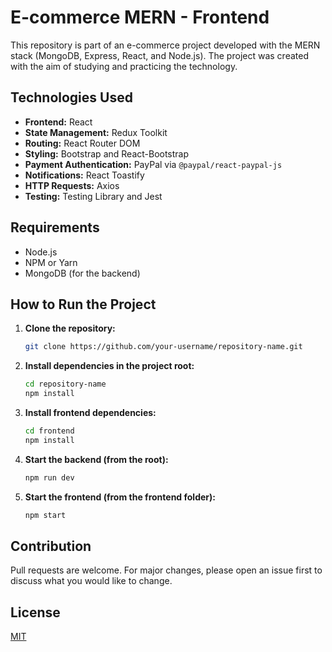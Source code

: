 
# E-commerce MERN - Frontend

This repository is part of an e-commerce project developed with the MERN stack (MongoDB, Express, React, and Node.js). The project was created with the aim of studying and practicing the technology.

## Technologies Used

- **Frontend:** React
- **State Management:** Redux Toolkit
- **Routing:** React Router DOM
- **Styling:** Bootstrap and React-Bootstrap
- **Payment Authentication:** PayPal via `@paypal/react-paypal-js`
- **Notifications:** React Toastify
- **HTTP Requests:** Axios
- **Testing:** Testing Library and Jest

## Requirements

- Node.js
- NPM or Yarn
- MongoDB (for the backend)

## How to Run the Project

1. **Clone the repository:**
   ```bash
   git clone https://github.com/your-username/repository-name.git
   ```

2. **Install dependencies in the project root:**
   ```bash
   cd repository-name
   npm install
   ```

3. **Install frontend dependencies:**
   ```bash
   cd frontend
   npm install
   ```

4. **Start the backend (from the root):**
   ```bash
   npm run dev
   ```

5. **Start the frontend (from the frontend folder):**
   ```bash
   npm start
   ```

## Contribution

Pull requests are welcome. For major changes, please open an issue first to discuss what you would like to change.

## License

[MIT](https://opensource.org/licenses/MIT)

